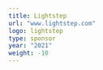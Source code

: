 ```yaml
---
title: Lightstep
url: "www.lightstep.com"
logo: lightstep
type: sponsor
year: "2021"
weight: -10
---
```

